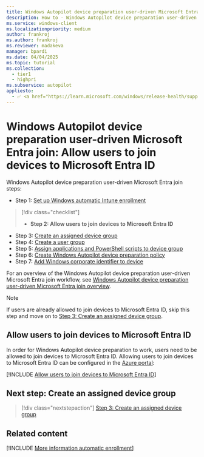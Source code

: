 ```yaml
---
title: Windows Autopilot device preparation user-driven Microsoft Entra join - Step 2 of 7 - Allow users to join devices to Microsoft Entra ID
description: How to - Windows Autopilot device preparation user-driven Microsoft Entra join - Step 2 of 7 - Allow users to join devices to Microsoft Entra ID.
ms.service: windows-client
ms.localizationpriority: medium
author: frankroj
ms.author: frankroj
ms.reviewer: madakeva
manager: bpardi
ms.date: 04/04/2025
ms.topic: tutorial
ms.collection:
  - tier1
  - highpri
ms.subservice: autopilot
appliesto:
  - ✅ <a href="https://learn.microsoft.com/windows/release-health/supported-versions-windows-client" target="_blank">Windows 11</a>
---
```


# Windows Autopilot device preparation user-driven Microsoft Entra join: Allow users to join devices to Microsoft Entra ID

Windows Autopilot device preparation user-driven Microsoft Entra join steps:

- Step 1: [Set up Windows automatic Intune enrollment](entra-join-automatic-enrollment.md)

> [!div class="checklist"]
>
> - **Step 2: Allow users to join devices to Microsoft Entra ID**

- Step 3: [Create an assigned device group](entra-join-device-group.md)
- Step 4: [Create a user group](entra-join-user-group.md)
- Step 5: [Assign applications and PowerShell scripts to device group](entra-join-assign-apps-scripts.md)
- Step 6: [Create Windows Autopilot device preparation policy](entra-join-autopilot-policy.md)
- Step 7: [Add Windows corporate identifier to device](entra-join-corporate-identifier.md)

For an overview of the Windows Autopilot device preparation user-driven Microsoft Entra join workflow, see [Windows Autopilot device preparation user-driven Microsoft Entra join overview](entra-join-workflow.md#workflow).

> [!NOTE]
>
> If users are already allowed to join devices to Microsoft Entra ID, skip this step and move on to [Step 3: Create an assigned device group](entra-join-device-group.md).

## Allow users to join devices to Microsoft Entra ID

In order for Windows Autopilot device preparation to work, users need to be allowed to join devices to Microsoft Entra ID. Allowing users to join devices to Microsoft Entra ID can be configured in the [Azure portal](https://portal.azure.com):

[!INCLUDE [Allow users to join devices to Microsoft Entra ID](../../../includes/allow-users-to-join.md)]

## Next step: Create an assigned device group

> [!div class="nextstepaction"]
> [Step 3: Create an assigned device group](entra-join-device-group.md)

## Related content

[!INCLUDE [More information automatic enrollment](../../../includes/more-info-allow-users-to-join.md)]
